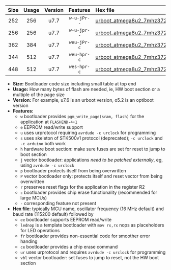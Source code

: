 |Size|Usage|Version|Features|Hex file|
|:-:|:-:|:-:|:-:|:--|
|252|256|u7.7|`w-u-jPr--`|[urboot_atmega8u2_7mhz3728_57600bps_lednop_ur_vbl.hex](https://raw.githubusercontent.com/stefanrueger/urboot.hex/main/mcus/atmega8u2/fcpu_7mhz3728/57600_bps/urboot_atmega8u2_7mhz3728_57600bps_lednop_ur_vbl.hex)|
|256|256|u7.7|`w-u-jpr--`|[urboot_atmega8u2_7mhz3728_57600bps_lednop_fr_ur_vbl.hex](https://raw.githubusercontent.com/stefanrueger/urboot.hex/main/mcus/atmega8u2/fcpu_7mhz3728/57600_bps/urboot_atmega8u2_7mhz3728_57600bps_lednop_fr_ur_vbl.hex)|
|362|384|u7.7|`weu-jPr-c`|[urboot_atmega8u2_7mhz3728_57600bps_ee_lednop_fr_ce_ur_vbl.hex](https://raw.githubusercontent.com/stefanrueger/urboot.hex/main/mcus/atmega8u2/fcpu_7mhz3728/57600_bps/urboot_atmega8u2_7mhz3728_57600bps_ee_lednop_fr_ce_ur_vbl.hex)|
|344|512|u7.7|`weu-hpr-c`|[urboot_atmega8u2_7mhz3728_57600bps_ee_lednop_fr_ce_ur.hex](https://raw.githubusercontent.com/stefanrueger/urboot.hex/main/mcus/atmega8u2/fcpu_7mhz3728/57600_bps/urboot_atmega8u2_7mhz3728_57600bps_ee_lednop_fr_ce_ur.hex)|
|448|512|u7.7|`wes-hpr-c`|[urboot_atmega8u2_7mhz3728_57600bps_ee_lednop_fr_ce.hex](https://raw.githubusercontent.com/stefanrueger/urboot.hex/main/mcus/atmega8u2/fcpu_7mhz3728/57600_bps/urboot_atmega8u2_7mhz3728_57600bps_ee_lednop_fr_ce.hex)|

- **Size:** Bootloader code size including small table at top end
- **Usage:** How many bytes of flash are needed, ie, HW boot section or a multiple of the page size
- **Version:** For example, u7.6 is an urboot version, o5.2 is an optiboot version
- **Features:**
  + `w` bootloader provides `pgm_write_page(sram, flash)` for the application at `FLASHEND-4+1`
  + `e` EEPROM read/write support
  + `u` uses urprotocol requiring `avrdude -c urclock` for programming
  + `s` uses skeleton of STK500v1 protocol (deprecated); `-c urclock` and `-c arduino` both work
  + `h` hardware boot section: make sure fuses are set for reset to jump to boot section
  + `j` vector bootloader: applications *need to be patched externally*, eg, using `avrdude -c urclock`
  + `p` bootloader protects itself from being overwritten
  + `P` vector bootloader only: protects itself and reset vector from being overwritten
  + `r` preserves reset flags for the application in the register R2
  + `c` bootloader provides chip erase functionality (recommended for large MCUs)
  + `-` corresponding feature not present
- **Hex file:** typically MCU name, oscillator frequency (16 MHz default) and baud rate (115200 default) followed by
  + `ee` bootloader supports EEPROM read/write
  + `lednop` is a template bootloader with `mov rx,rx` nops as placeholders for LED operations
  + `fr` bootloader provides non-essential code for smoother error handing
  + `ce` bootloader provides a chip erase command
  + `ur` uses urprotocol and requires `avrdude -c urclock` for programming
  + `vbl` vector bootloader: set fuses to jump to reset, not the HW boot section
